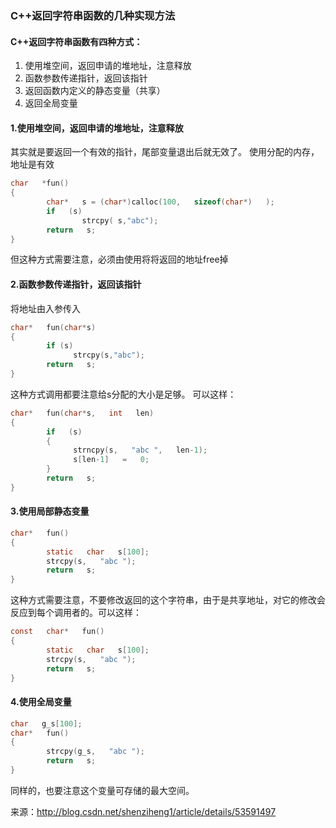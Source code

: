 ### C++返回字符串函数的几种实现方法


#### C++返回字符串函数有四种方式：
1. 使用堆空间，返回申请的堆地址，注意释放
2. 函数参数传递指针，返回该指针
3. 返回函数内定义的静态变量（共享）
4. 返回全局变量
#### 1.使用堆空间，返回申请的堆地址，注意释放
其实就是要返回一个有效的指针，尾部变量退出后就无效了。 
使用分配的内存，地址是有效 
```c
char   *fun()   
{   
        char*   s = (char*)calloc(100,   sizeof(char*)   );   
        if   (s)   
                strcpy( s,"abc");   
        return   s;   
}
```
但这种方式需要注意，必须由使用将将返回的地址free掉 
#### 2.函数参数传递指针，返回该指针
将地址由入参传入 
```c
char*   fun(char*s)   
{   
        if (s)   
              strcpy(s,"abc");   
        return   s;   
}
```
这种方式调用都要注意给s分配的大小是足够。 
可以这样： 
```c
char*   fun(char*s,   int   len)   
{   
        if   (s)   
        {   
              strncpy(s,   "abc ",   len-1);   
              s[len-1]   =   0;   
        }   
        return   s;   
}
```
#### 3.使用局部静态变量 
```c
char*   fun()   
{   
        static   char   s[100];   
        strcpy(s,   "abc ");   
        return   s;   
}
```
这种方式需要注意，不要修改返回的这个字符串，由于是共享地址，对它的修改会反应到每个调用者的。可以这样： 
```c
const   char*   fun()   
{   
        static   char   s[100];   
        strcpy(s,   "abc ");   
        return   s;   
}
```
#### 4.使用全局变量 
```c
char   g_s[100];   
char*   fun()   
{   
        strcpy(g_s,   "abc ");   
        return   s;   
}
```
同样的，也要注意这个变量可存储的最大空间。

来源：http://blog.csdn.net/shenziheng1/article/details/53591497
